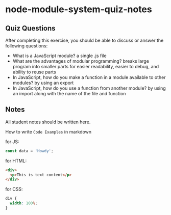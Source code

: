 # node-module-system-quiz-notes

## Quiz Questions

After completing this exercise, you should be able to discuss or answer the following questions:

- What is a JavaScript module?
  a single .js file
- What are the advantages of modular programming?
  breaks large program into smaller parts for easier readability, easier to debug, and ability to reuse parts
- In JavaScript, how do you make a function in a module available to other modules?
  by using an export
- In JavaScript, how do you use a function from another module?
  by using an import along with the name of the file and function

## Notes

All student notes should be written here.

How to write `Code Examples` in markdown

for JS:

```javascript
const data = 'Howdy';
```

for HTML:

```html
<div>
  <p>This is text content</p>
</div>
```

for CSS:

```css
div {
  width: 100%;
}
```

